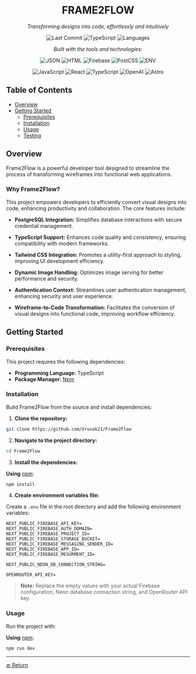 <div align="center">

# FRAME2FLOW

*Transforming designs into code, effortlessly and intuitively*

![Last Commit](https://img.shields.io/github/last-commit/Vruxak21/Frame2Flow?style=flat-square&color=blue&label=last%20commit)
![TypeScript](https://img.shields.io/github/languages/top/Vruxak21/Frame2Flow?style=flat-square&color=blue&label=typescript)
![Languages](https://img.shields.io/github/languages/count/Vruxak21/Frame2Flow?style=flat-square&color=blue&label=languages)

*Built with the tools and technologies:*

![JSON](https://img.shields.io/badge/JSON-000000?style=flat-square&logo=json&logoColor=white)
![HTML](https://img.shields.io/badge/HTML-E34F26?style=flat-square&logo=html5&logoColor=white)
![Firebase](https://img.shields.io/badge/Firebase-FFCA28?style=flat-square&logo=firebase&logoColor=black)
![PostCSS](https://img.shields.io/badge/PostCSS-DD3A0A?style=flat-square&logo=postcss&logoColor=white)
![ENV](https://img.shields.io/badge/ENV-4B4B4D?style=flat-square)

![JavaScript](https://img.shields.io/badge/JavaScript-F7DF1E?style=flat-square&logo=javascript&logoColor=black)
![React](https://img.shields.io/badge/React-61DAFB?style=flat-square&logo=react&logoColor=black)
![TypeScript](https://img.shields.io/badge/TypeScript-3178C6?style=flat-square&logo=typescript&logoColor=white)
![OpenAI](https://img.shields.io/badge/OpenAI-412991?style=flat-square&logo=openai&logoColor=white)
![Astro](https://img.shields.io/badge/Astro-FF5D01?style=flat-square&logo=astro&logoColor=white)

</div>

## Table of Contents

- [Overview](#overview)
- [Getting Started](#getting-started)
  - [Prerequisites](#prerequisites)
  - [Installation](#installation)
  - [Usage](#usage)
  - [Testing](#testing)

## Overview

Frame2Flow is a powerful developer tool designed to streamline the process of transforming wireframes into functional web applications.

### Why Frame2Flow?

This project empowers developers to efficiently convert visual designs into code, enhancing productivity and collaboration. The core features include:

- **PostgreSQL Integration:** Simplifies database interactions with secure credential management.

- **TypeScript Support:** Enhances code quality and consistency, ensuring compatibility with modern frameworks.

- **Tailwind CSS Integration:** Promotes a utility-first approach to styling, improving UI development efficiency.

- **Dynamic Image Handling:** Optimizes image serving for better performance and security.

- **Authentication Context:** Streamlines user authentication management, enhancing security and user experience.

- **Wireframe-to-Code Transformation:** Facilitates the conversion of visual designs into functional code, improving workflow efficiency.

## Getting Started

### Prerequisites

This project requires the following dependencies:

- **Programming Language:** TypeScript
- **Package Manager:** [Npm](https://www.npmjs.com/)

### Installation

Build Frame2Flow from the source and install dependencies:

1. **Clone the repository:**

```bash
git clone https://github.com/Vruxak21/Frame2Flow
```

2. **Navigate to the project directory:**

```bash
cd Frame2Flow
```

3. **Install the dependencies:**

**Using** [npm](https://www.npmjs.com/):

```bash
npm install
```

4. **Create environment variables file:**

Create a `.env` file in the root directory and add the following environment variables:

```env
NEXT_PUBLIC_FIREBASE_API_KEY=
NEXT_PUBLIC_FIREBASE_AUTH_DOMAIN=
NEXT_PUBLIC_FIREBASE_PROJECT_ID=
NEXT_PUBLIC_FIREBASE_STORAGE_BUCKET=
NEXT_PUBLIC_FIREBASE_MESSAGING_SENDER_ID=
NEXT_PUBLIC_FIREBASE_APP_ID=
NEXT_PUBLIC_FIREBASE_MESURMENT_ID=

NEXT_PUBLIC_NEON_DB_CONNECTION_STRING=

OPENROUTER_API_KEY=
```

> **Note:** Replace the empty values with your actual Firebase configuration, Neon database connection string, and OpenRouter API key.

### Usage

Run the project with:

**Using** [npm](https://www.npmjs.com/):

```bash
npm run dev
```

---

[🔙 Return](#table-of-contents)

